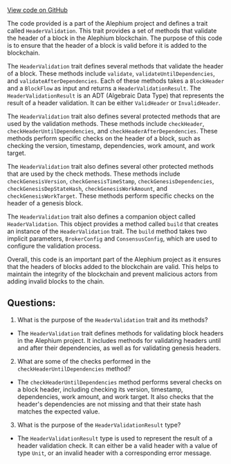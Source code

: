[View code on GitHub](https://github.com/alephium/alephium/blob/master/flow/src/main/scala/org/alephium/flow/validation/HeaderValidation.scala)

The code provided is a part of the Alephium project and defines a trait called `HeaderValidation`. This trait provides a set of methods that validate the header of a block in the Alephium blockchain. The purpose of this code is to ensure that the header of a block is valid before it is added to the blockchain. 

The `HeaderValidation` trait defines several methods that validate the header of a block. These methods include `validate`, `validateUntilDependencies`, and `validateAfterDependencies`. Each of these methods takes a `BlockHeader` and a `BlockFlow` as input and returns a `HeaderValidationResult`. The `HeaderValidationResult` is an ADT (Algebraic Data Type) that represents the result of a header validation. It can be either `ValidHeader` or `InvalidHeader`. 

The `HeaderValidation` trait also defines several protected methods that are used by the validation methods. These methods include `checkHeader`, `checkHeaderUntilDependencies`, and `checkHeaderAfterDependencies`. These methods perform specific checks on the header of a block, such as checking the version, timestamp, dependencies, work amount, and work target. 

The `HeaderValidation` trait also defines several other protected methods that are used by the check methods. These methods include `checkGenesisVersion`, `checkGenesisTimeStamp`, `checkGenesisDependencies`, `checkGenesisDepStateHash`, `checkGenesisWorkAmount`, and `checkGenesisWorkTarget`. These methods perform specific checks on the header of a genesis block. 

The `HeaderValidation` trait also defines a companion object called `HeaderValidation`. This object provides a method called `build` that creates an instance of the `HeaderValidation` trait. The `build` method takes two implicit parameters, `BrokerConfig` and `ConsensusConfig`, which are used to configure the validation process. 

Overall, this code is an important part of the Alephium project as it ensures that the headers of blocks added to the blockchain are valid. This helps to maintain the integrity of the blockchain and prevent malicious actors from adding invalid blocks to the chain.
## Questions: 
 1. What is the purpose of the `HeaderValidation` trait and its methods?
- The `HeaderValidation` trait defines methods for validating block headers in the Alephium project. It includes methods for validating headers until and after their dependencies, as well as for validating genesis headers.

2. What are some of the checks performed in the `checkHeaderUntilDependencies` method?
- The `checkHeaderUntilDependencies` method performs several checks on a block header, including checking its version, timestamp, dependencies, work amount, and work target. It also checks that the header's dependencies are not missing and that their state hash matches the expected value.

3. What is the purpose of the `HeaderValidationResult` type?
- The `HeaderValidationResult` type is used to represent the result of a header validation check. It can either be a valid header with a value of type `Unit`, or an invalid header with a corresponding error message.